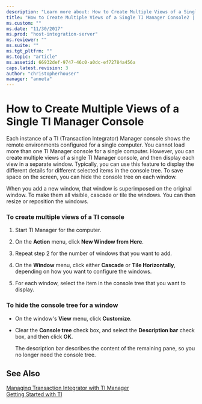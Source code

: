 ```yaml
---
description: "Learn more about: How to Create Multiple Views of a Single TI Manager Console"
title: "How to Create Multiple Views of a Single TI Manager Console2 | Microsoft Docs"
ms.custom: ""
ms.date: "11/30/2017"
ms.prod: "host-integration-server"
ms.reviewer: ""
ms.suite: ""
ms.tgt_pltfrm: ""
ms.topic: "article"
ms.assetid: 66932def-9747-46c0-a0dc-ef72784a456a
caps.latest.revision: 3
author: "christopherhouser"
manager: "anneta"
---
```

# How to Create Multiple Views of a Single TI Manager Console
Each instance of a TI (Transaction Integrator) Manager console shows the remote environments configured for a single computer. You cannot load more than one TI Manager console for a single computer. However, you can create multiple views of a single TI Manager console, and then display each view in a separate window. Typically, you can use this feature to display the different details for different selected items in the console tree. To save space on the screen, you can hide the console tree on each window.  
  
 When you add a new window, that window is superimposed on the original window. To make them all visible, cascade or tile the windows. You can then resize or reposition the windows.  
  
### To create multiple views of a TI console  
  
1.  Start TI Manager for the computer.  
  
2.  On the **Action** menu, click **New Window from Here**.  
  
3.  Repeat step 2 for the number of windows that you want to add.  
  
4.  On the **Window** menu, click either **Cascade** or **Tile Horizontally**, depending on how you want to configure the windows.  
  
5.  For each window, select the item in the console tree that you want to display.  
  
### To hide the console tree for a window  
  
-   On the window's **View** menu, click **Customize**.  
  
-   Clear the **Console tree** check box, and select the **Description bar** check box, and then click **OK**.  
  
     The description bar describes the content of the remaining pane, so you no longer need the console tree.  
  
## See Also  
 [Managing Transaction Integrator with TI Manager](../core/managing-transaction-integrator-with-ti-manager2.md)   
 [Getting Started with TI](../core/getting-started-with-ti1.md)

